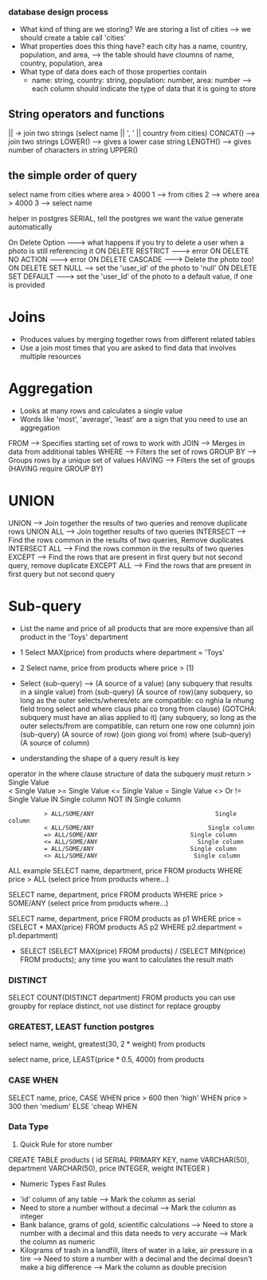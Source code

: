 ### database design process

- What kind of thing are we storing?
	We are storing a list of cities --> we should create a table call 'cities'
- What properties does this thing have?
	each city has a name, country, population, and area, --> the table should have cloumns of name, country, population, area
- What type of data does each of those properties contain
	+ name: string, country: string, population: number, area: number --> each column should indicate the type of data that it is going to store

## String operators and functions
|| -> join two strings (select name || ', ' || country from cities)
CONCAT() --> join two strings
LOWER() --> gives a lower case string
LENGTH() --> gives number of characters in string
UPPER()

## the simple order of query
select name from cities where area > 4000
1 --> from cities
2 --> where area > 4000
3 --> select name

helper in postgres SERIAL, tell the postgres we want the value generate automatically

On Delete Option ---> what happens if you try to delete a user when a photo is still referencing it
ON DELETE RESTRICT ---> error
ON DELETE NO ACTION ---> error
ON DELETE CASCADE --->  Delete the photo too!
ON DELETE SET NULL --> set the 'user_id' of the photo to 'null'
ON DELETE SET DEFAULT ---> set the 'user_Id' of the photo to a default value, if one is provided

# Joins
- Produces values by merging together rows from different related tables
- Use a join most times that you are asked to find data that involves multiple resources

# Aggregation
- Looks at many rows and calculates a single value
- Words like 'most', 'average', 'least' are a sign that you need to use an aggregation

FROM --> Specifies starting set of rows to work with
JOIN --> Merges in data from additional tables
WHERE --> Filters the set of rows
GROUP BY --> Groups rows by a unique set of values
HAVING --> Filters the set of groups (HAVING require GROUP BY)

# UNION
UNION --> Join together the results of two queries and remove duplicate rows
UNION ALL --> Join together results of two queries
INTERSECT --> Find the rows common in the results of two queries, Remove duplicates
INTERSECT ALL --> Find the rows common in the results of two queries
EXCEPT --> Find the rows that are present in first query but not second query, remove duplicate
EXCEPT ALL --> Find the rows that are present in first query but not second query

# Sub-query
- List the name and price of all products that are more expensive than all product in the 'Toys' department
- 1 Select MAX(price) from products where department = 'Toys'
- 2 Select name, price from products where price > (1)

- Select 
    (sub-query) --> (A source of a value) (any subquery that results in a single value)
	from (sub-query) (A source of row)(any subquery, so long as the outer selects/wheres/etc are compatible: co nghia la nhung field trong select and where claus phai co trong from clause) (GOTCHA: subquery must have an alias applied to it) (any subquery, so long as the outer selects/from are compatible, can return one row one column)
		join (sub-query) (A source of row) (join giong voi from)
			where (sub-query) (A source of column)

- understanding the shape of a query result is key

operator in the where clause           structure of data the subquery must return
              >                                 Single Value                       
			  <                                 Single Value
			  >=                                 Single Value
			  <=                                 Single Value
			  =                                 Single Value
			  <> Or !=                                 Single Value
			  IN                                  Single column
			  NOT IN                                  Single column

			  > ALL/SOME/ANY                                  Single column
			  < ALL/SOME/ANY                                Single column
			  => ALL/SOME/ANY                          Single column
			  <= ALL/SOME/ANY                            Single column
			  = ALL/SOME/ANY                           Single column
			  <> ALL/SOME/ANY                           Single column
ALL example
SELECT name, department, price FROM	 products WHERE price > ALL (select price from products where...)

SELECT name, department, price FROM	 products WHERE price > SOME/ANY (select price from products where...)

SELECT name, department, price FROM	 products as p1 WHERE price = (SELECT * MAX(price) FROM products AS p2 WHERE p2.department = p1.department)

- SELECT (SELECT MAX(price) FROM products) / (SELECT MIN(price) FROM products); any time you want to calculates the result math

### DISTINCT

SELECT COUNT(DISTINCT department) FROM products
you can use groupby for replace distinct, not use distinct for replace groupby

### GREATEST, LEAST function postgres

select name, weight, greatest(30, 2 * weight)
from products

select name, price, LEAST(price * 0.5, 4000)
from products

### CASE WHEN

SELECT name, price, 
	CASE 
		WHEN price > 600 then 'high'
		WHEN price > 300 then 'medium'
		ELSE 'cheap
	WHEN

### Data Type
1. Quick Rule for store number

CREATE TABLE products (
	id SERIAL PRIMARY KEY,
	name VARCHAR(50),
	department VARCHAR(50),
	price INTEGER,
	weight INTEGER
)

- Numeric Types Fast Rules
+ 'id' column of any table --> Mark the column as serial
+ Need to store a number without a decimal --> Mark the column as integer
+ Bank balance, grams of gold, scientific calculations --> Need to store a number with a decimal and this data needs to very accurate --> Mark the column as numeric
+ Kilograms of trash in a landfill, liters of water in a lake, air pressure in a tire --> Need to store a number with a decimal and the decimal doesn't make a big difference --> Mark the column as double precision